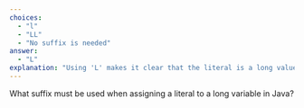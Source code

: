 ```yaml
---
choices:
  - "l"
  - "LL"
  - "No suffix is needed"
answer:
  - "L"
explanation: "Using 'L' makes it clear that the literal is a long value and avoids type mismatch errors."
---
```


What suffix must be used when assigning a literal to a long variable in Java?
